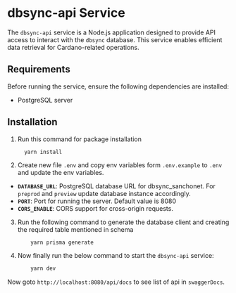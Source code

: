 # dbsync-api Service

The `dbsync-api` service is a Node.js application designed to provide API access to interact with the `dbsync` database. This service enables efficient data retrieval for Cardano-related operations.

## Requirements
Before running the service, ensure the following dependencies are installed:
- PostgreSQL server

## Installation
1. Run this command for package installation
    ```shell
      yarn install
    ```
2. Create new file `.env` and copy env variables form `.env.example` to `.env` and update the env variables.
- **`DATABASE_URL`**: PostgreSQL database URL for dbsync_sanchonet. For `preprod` and `preview` update database instance accordingly.
- **`PORT`**: Port for running the server. Default value is 8080
- **`CORS_ENABLE`**:  CORS support for cross-origin requests.
 
3. Run the following command to generate the database client and creating the required table mentioned in schema    
    ```bash
        yarn prisma generate
    ```

4. Now finally run the below command to start the `dbsync-api` service:
    ```bash
        yarn dev
    ```
   
Now goto `http://localhost:8080/api/docs` to see list of api in `swaggerDocs`.
